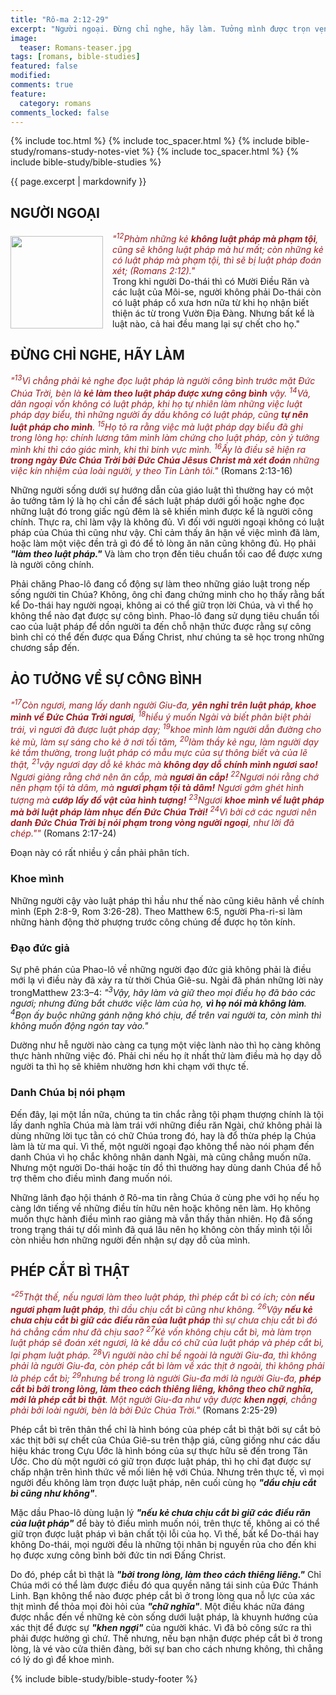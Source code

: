 ```yaml
---
title: "Rô-ma 2:12-29"
excerpt: "Người ngoại. Đừng chỉ nghe, hãy làm. Tưởng mình được trọn vẹn. Luật pháp vỡ lòng."
image:
  teaser: Romans-teaser.jpg
tags: [romans, bible-studies]
featured: false
modified:
comments: true
feature:
  category: romans
comments_locked: false
---
```


{% include toc.html %}
{% include toc_spacer.html %}
{% include bible-study/romans-study-notes-viet %}
{% include toc_spacer.html %}
{% include bible-study/bible-studies %}

{{ page.excerpt | markdownify }}

## NGƯỜI NGOẠI

<div>
<p>
<img alt src="http://vacsf.org/assets/images/no-condemnation.jpg" style="border: 0px none; margin: 7px 15px 0px 0px; max-width: 100%; height: 148px; padding: 0px; float: left;">
    <span style="color: rgb(159, 29, 33);"><i>"<sup>12</sup>Phàm những kẻ <strong>không luật pháp mà phạm tội</strong>, cũng sẽ không luật pháp mà hư mất; còn những kẻ có luật pháp mà phạm tội, thì sẽ bị luật pháp đoán xét; (Romans 2:12)."</i></span><br />
    Trong khi người Do-thái thì có Mười Điều Răn và các luật của Môi-se, người không phải Do-thái còn có luật pháp cổ xưa hơn nữa từ khi họ nhận biết thiện ác từ trong Vườn Địa Đàng. Nhưng bất kể là luật nào, cả hai đều mang lại sự chết cho họ."
</p>
</div>

## ĐỪNG CHỈ NGHE, HÃY LÀM

<span style="color: rgb(159, 29, 33);">
<i>"<sup>13</sup>Vì chẳng phải kẻ nghe đọc luật pháp là người công bình trước mặt Ðức Chúa Trời, bèn là <strong>kẻ làm theo luật pháp được xưng công bình</strong> vậy. <sup>14</sup>Vả, dân ngoại vốn không có luật pháp, khi họ tự nhiên làm những việc luật pháp dạy biểu, thì những người ấy dầu không có luật pháp, cũng <strong>tự nên luật pháp cho mình</strong>. <sup>15</sup>Họ tỏ ra rằng việc mà luật pháp dạy biểu đã ghi trong lòng họ: chính lương tâm mình làm chứng cho luật pháp, còn ý tưởng mình khi thì cáo giác mình, khi thì binh vực mình. <sup>16</sup>Ấy là điều sẽ hiện ra <strong>trong ngày Ðức Chúa Trời bởi Ðức Chúa Jêsus Christ mà xét đoán</strong> những việc kín nhiệm của loài người, y theo Tin Lành tôi."</i></span> (Romans 2:13-16)

Những người sống dưới sự hướng dẫn của giáo luật thì thường hay có một ảo tưởng tâm lý là họ chỉ cần để sách luật pháp dưới gối hoặc nghe đọc những luật đó trong giấc ngủ đêm là sẽ khiến mình được kể là người công chính. Thực ra, chỉ làm vậy là không đủ. Vì đối với người ngoại không có luật pháp của Chúa thì cũng như vậy. Chỉ cảm thấy ân hận về việc mình đã làm, hoặc làm một việc đền trả gì đó để tỏ lòng ăn năn cũng không đủ. Họ phải ***"làm theo luật pháp."*** Và làm cho trọn đến tiêu chuẩn tối cao để được xưng là người công chính.

Phải chăng Phao-lô đang cổ động sự làm theo những giáo luật trong nếp sống người tin Chúa? Không, ông chỉ đang chứng minh cho họ thấy rằng bất kể Do-thái hay người ngoại, không ai có thể giữ trọn lời Chúa, và vì thể họ không thể nào đạt được sự công bình. Phao-lô đang sử dụng tiêu chuẩn tối cao của luật pháp để dồn người ta đến chỗ nhận thức được rằng sự công bình chỉ có thể đến được qua Đấng Christ, như chúng ta sẽ học trong những chương sắp đến.

## ẢO TƯỞNG VỀ SỰ CÔNG BÌNH

<span style="color: rgb(159, 29, 33);">
<i>"<sup>17</sup>Còn ngươi, mang lấy danh người Giu-đa, <strong>yên nghỉ trên luật pháp, khoe mình về Ðức Chúa Trời ngươi</strong>, <sup>18</sup>hiểu ý muốn Ngài và biết phân biệt phải trái, vì ngươi đã được luật pháp dạy; <sup>19</sup>khoe mình làm người dẫn đường cho kẻ mù, làm sự sáng cho kẻ ở nơi tối tăm, <sup>20</sup>làm thầy kẻ ngu, làm người dạy kẻ tầm thường, trong luật pháp có mẫu mực của sự thông biết và của lẽ thật, <sup>21</sup>vậy ngươi dạy dỗ kẻ khác mà <strong>không dạy dỗ chính mình ngươi sao!</strong> Ngươi giảng rằng chớ nên ăn cắp, mà <strong>ngươi ăn cắp!</strong> <sup>22</sup>Ngươi nói rằng chớ nên phạm tội tà dâm, mà <strong>ngươi phạm tội tà dâm!</strong> Ngươi gớm ghét hình tượng mà <strong>cướp lấy đồ vật của hình tượng!</strong> <sup>23</sup>Ngươi <strong>khoe mình về luật pháp mà bởi luật pháp làm nhục đến Ðức Chúa Trời!</strong> <sup>24</sup>Vì bởi cớ các ngươi nên <strong>danh Ðức Chúa Trời bị nói phạm trong vòng người ngoại</strong>, như lời đã chép.""</i></span> (Romans 2:17-24)

Đoạn này có rất nhiều ý cần phải phân tích.

### Khoe mình

Những người cậy vào luật pháp thì hầu như thế nào cũng kiêu hãnh về chính mình (Eph 2:8-9, Rom 3:26-28). Theo Matthew 6:5, người Pha-ri-si làm những hành động thờ phượng trước công chúng để được họ tôn kính.

### Đạo đức giả

Sự phê phán của Phao-lô về những người đạo đức giả không phải là điều mới lạ vì điều này đã xảy ra từ thời Chúa Giê-su. Ngài đã phán những lời này trongMatthew 23:3–4: *"<sup>3</sup>Vậy, hãy làm và giữ theo mọi điều họ đã bảo các ngươi; nhưng đừng bắt chước việc làm của họ, **vì họ nói mà không làm**. <sup>4</sup>Bọn ấy buộc những gánh nặng khó chịu, để trên vai người ta, còn mình thì không muốn động ngón tay vào."*

Dường như hễ người nào càng ca tụng một việc lành nào thì họ càng không thực hành những việc đó. Phải chi nếu họ ít nhất thử làm điều mà họ dạy dỗ người ta thì họ sẽ khiêm nhường hơn khi chạm với thực tế.

### Danh Chúa bị nói phạm

Đến đây, lại một lần nữa, chúng ta tin chắc rằng tội phạm thượng chính là tội lấy danh nghĩa Chúa mà làm trái với những điều răn Ngài, chứ không phải là dùng những lời tục tằn có chữ Chúa trong đó, hay là đổ thừa phép lạ Chúa làm là từ ma quỉ. Vì thế, một người ngoại đạo không thể nào nói phạm đến danh Chúa vì họ chắc không nhân danh Ngài, mà cũng chẳng muốn nữa. Nhưng một người Do-thái hoặc tín đồ thì thường hay dùng danh Chúa để hỗ trợ thêm cho điều mình đang muốn nói.

Những lãnh đạo hội thánh ở Rô-ma tin rằng Chúa ở cùng phe với họ nếu họ càng lớn tiếng về những điều tín hữu nên hoặc không nên làm. Họ không muốn thực hành điều mình rao giảng mà vẫn thấy thản nhiên. Họ đã sống trong trạng thái tự dối mình đã quá lâu nên họ không còn thấy mình tội lỗi còn nhiều hơn những người đến nhận sự dạy dỗ của mình.

## PHÉP CẮT BÌ THẬT

<span style="color: rgb(159, 29, 33);">
<i>"<sup>25</sup>Thật thế, nếu ngươi làm theo luật pháp, thì phép cắt bì có ích; còn <strong>nếu ngươi phạm luật pháp</strong>, thì dầu chịu cắt bì cũng như không. <sup>26</sup>Vậy <strong>nếu kẻ chưa chịu cắt bì giữ các điều răn của luật pháp</strong> thì sự chưa chịu cắt bì đó há chẳng cầm như đã chịu sao? <sup>27</sup>Kẻ vốn không chịu cắt bì, mà làm trọn luật pháp sẽ đoán xét ngươi, là kẻ dẫu có chữ của luật pháp và phép cắt bì, lại phạm luật pháp. <sup>28</sup>Vì người nào chỉ bề ngoài là người Giu-đa, thì không phải là người Giu-đa, còn phép cắt bì làm về xác thịt ở ngoài, thì không phải là phép cắt bì; <sup>29</sup>nhưng bề trong là người Giu-đa mới là người Giu-đa,  <strong>phép cắt bì bởi trong lòng, làm theo cách thiêng liêng, không theo chữ nghĩa, mới là phép cắt bì thật</strong>. Một người Giu-đa như vậy được  <strong>khen ngợi</strong>, chẳng phải bởi loài người, bèn là bởi Ðức Chúa Trời."</i></span> (Romans 2:25-29)

Phép cắt bì trên thân thể chỉ là hình bóng của phép cắt bì thật bởi sự cắt bỏ xác thịt bởi sự chết của Chúa Giê-su trên thập giá, cũng giống như các dấu hiệu khác trong Cựu Ước là hình bóng của sự thực hữu sẽ đến trong Tân Ước. Cho dù một người có giữ trọn được luật pháp, thì họ chỉ đạt được sự chấp nhận trên hình thức về mối liên hệ với Chúa. Nhưng trên thực tế, vì mọi người đều không làm trọn được luật pháp, nên cuối cùng họ ***"dầu chịu cắt bì cũng như không"***. 

Mặc dầu Phao-lô dùng luận lý ***"nếu kẻ chưa chịu cắt bì giữ các điều răn của luật pháp"*** để bày tỏ điều mình muốn nói, trên thực tế, không ai có thể giữ trọn được luật pháp vì bản chất tội lỗi của họ. Vì thế, bất kể Do-thái hay không Do-thái, mọi người đều là những tội nhân bị nguyền rủa cho đến khi họ được xưng công bình bởi đức tin nơi Đấng Christ.

Do đó, phép cắt bì thật là ***"bởi trong lòng, làm theo cách thiêng liêng."*** Chỉ Chúa mới có thể làm được điều đó qua quyền năng tái sinh của Đức Thánh Linh. Bạn không thể nào được phép cắt bì ở trong lòng qua nỗ lực của xác thịt mình để thỏa mọi đòi hỏi của ***"chữ nghĩa"***. Một điều khác nữa đáng được nhắc đến về những kẻ còn sống dưới luật pháp, là khuynh hướng của xác thịt để được sự  ***"khen ngợi"*** của người khác. Vì đã bỏ công sức ra thì phải được hưởng gì chứ. Thế nhưng, nếu bạn nhận được phép cắt bì ở trong lòng, là vé vào cửa thiên đàng, bởi sự ban cho cách nhưng không, thì chẳng có lý do gì để khoe mình.


{% include bible-study/bible-study-footer %}
